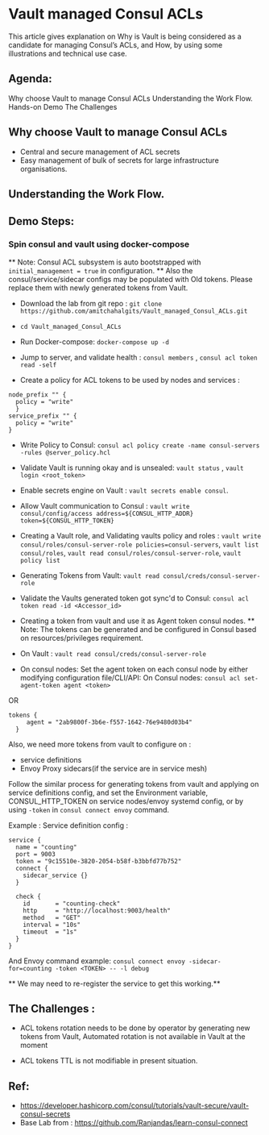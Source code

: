 # Vault managed Consul ACLs
This article gives explanation on Why is Vault is being considered as a candidate for managing Consul’s ACLs, and How, by using some illustrations and technical use case.

## Agenda:
Why choose Vault to manage Consul ACLs
Understanding the Work Flow.
Hands-on Demo
The Challenges


## Why choose Vault to manage Consul ACLs
* Central and secure management of ACL secrets
* Easy management of bulk of secrets for large infrastructure organisations.


## Understanding the Work Flow.




## Demo Steps:

### Spin consul and vault using docker-compose
** Note: Consul ACL subsystem is auto bootstrapped with `initial_management = true` in configuration.
** Also the consul/service/sidecar configs may be populated with Old tokens. Please replace them with newly generated tokens from Vault.

* Download the lab from git repo : 
`git clone https://github.com/amitchahalgits/Vault_managed_Consul_ACLs.git`

* `cd Vault_managed_Consul_ACLs`

* Run Docker-compose: 
`docker-compose up -d`


* Jump to server, and validate health : 
`consul members` , `consul acl token read -self`


* Create a policy for ACL tokens to be used by nodes and services : 
```
node_prefix "" {
  policy = "write"
  }
service_prefix "" {
  policy = "write"
}
```

* Write Policy to Consul: 
`consul acl policy create -name consul-servers -rules @server_policy.hcl`


* Validate Vault is running okay and is unsealed: 
`vault status` , `vault login <root_token>`


* Enable secrets engine on Vault : 
`vault secrets enable consul`.


* Allow Vault communication to Consul : 
`vault write consul/config/access address=${CONSUL_HTTP_ADDR} token=${CONSUL_HTTP_TOKEN}`


* Creating a Vault role, and Validating vaults policy and roles :
`vault write consul/roles/consul-server-role policies=consul-servers`, 
`vault list consul/roles`,
`vault read consul/roles/consul-server-role`,
`vault policy list`


* Generating Tokens from Vault:
`vault read consul/creds/consul-server-role`


* Validate the Vaults generated token got sync'd to Consul:
`consul acl token read -id <Accessor_id>`


* Creating a token from vault and use it as Agent token consul nodes.
** Note: The tokens can be generated and be configured in Consul based on resources/privileges requirement.

* On Vault : `vault read consul/creds/consul-server-role`

* On consul nodes: Set the agent token on each consul node by either modifying configuration file/CLI/API:
On Consul nodes: `consul acl set-agent-token agent <token>`

OR
```
tokens {
     agent = "2ab9800f-3b6e-f557-1642-76e9480d03b4"
  }
```
Also, we need more tokens from vault to configure on :
- service definitions
- Envoy Proxy sidecars(if the service are in service mesh)

Follow the similar process for generating tokens from vault and applying on service definitions config, and set the Environment variable, CONSUL_HTTP_TOKEN on service nodes/envoy systemd config, or by using `-token` in `consul connect envoy` command.

Example : Service definition config :

```
service {
  name = "counting"
  port = 9003
  token = "9c15510e-3820-2054-b58f-b3bbfd77b752"
  connect {
    sidecar_service {}
  }

  check {
    id       = "counting-check"
    http     = "http://localhost:9003/health"
    method   = "GET"
    interval = "10s"
    timeout  = "1s"
  }
}
```


And Envoy command example: `consul connect envoy -sidecar-for=counting -token <TOKEN> -- -l debug`

** We may need to re-register the service to get this working.**


## The Challenges :
* ACL tokens rotation needs to be done by operator by generating new tokens from Vault, Automated rotation is not available in Vault at the moment

* ACL tokens TTL is not modifiable in present situation.



## Ref: 
* https://developer.hashicorp.com/consul/tutorials/vault-secure/vault-consul-secrets
* Base Lab from : https://github.com/Ranjandas/learn-consul-connect
